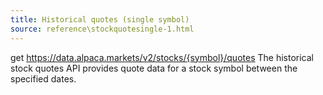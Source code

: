 ```yaml
---
title: Historical quotes (single symbol)
source: reference\stockquotesingle-1.html
---
```


get https://data.alpaca.markets/v2/stocks/{symbol}/quotes
The historical stock quotes API provides quote data for a stock symbol between the specified dates.
